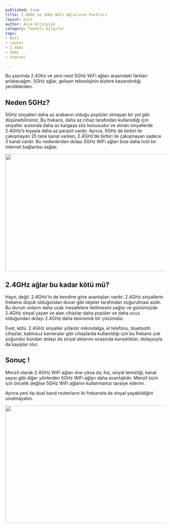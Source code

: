 ```yaml
---
published: true
title: 2.4GHz ve 5GHz WiFi Ağlarının Farkları
layout: post
author: Asım Altınışık
category: faydalı bilgiler
tags:
- WiFi
- router
- 2.4GHz
- 5GHz
- channel

---
```

Bu yazımda 2.4Ghz ve yeni nesil 5GHz WiFi ağları arasındaki farkları anlatacağım. 5GHz ağlar, gelişen teknolojinin bizlere kazandırdığı yeniliklerden.

## Neden 5GHz?

5GHz sinyalleri daha az arabanın olduğu poplüler olmayan bir yol gibi düşünebilirsiniz. Bu frekans, daha az cihaz tarafından kullanıldığı için sinyaller arasında daha az kargaşa söz konusudur ve alınan sinyallerde 2.4GHz’e kıyasla daha az parazit vardır. Ayrıca, 5GHz de birbiri ile çakışmayan 25 tane kanal varken, 2.4GHz’de birbiri ile çakışmayan sadece 3 kanal vardır. Bu nedenlerden dolayı 5GHz WiFi ağları bize daha hızlı bir internet bağlantısı sağlar.

<img title="" src="https://github.com/mustafa-altinisik/mustafa-altinisik.github.io/blob/master/images/Kendi internet hızımın karşılaştırması(100Mbps).png?raw=true" alt="" width="600" height="371" />

## 2.4GHz ağlar bu kadar kötü mü?

Hayır, değil. 2.4GHz’in de kendine göre avantajları vardır. 2.4GHz sinyallerin frekansı düşük olduğundan duvar gibi objeler tarafından soğurulması azdır. Bu durum onların daha uzak mesafelere iletilmesini sağlar ve günümüzde 2.4GHz sinyal yayan ve alan cihazlar daha popüler ve daha ucuz olduğundan dolayı 2.4GHz daha ekonomik bir çözümdür.
  
Evet, kötü. 2.4GHz sinyaller yıllardır mikrodalga, el telefonu, bluetooth cihazlar, kablosuz kameralar gibi cihazlarda kullanıldığı için bu frekans çok yoğundur bundan dolayı da sinyal aktarımı sırasında karışıklıklar, dolayısıyla da kayıplar olur.

## Sonuç !

Menzil olarak 2.4GHz WiFi ağları öne çıksa da; hız, sinyal temizliği, kanal sayısı gibi diğer yönlerden 5GHz WiFi ağları daha avantajlıdır. Menzil sizin için öncelik değilse 5GHz WiFi ağlarını kullanmanızı tavsiye ederim.

Ayrıca yeni tip dual band routerların iki frekansta da sinyal yayabildiğini unutmayalım.

<img title="" src="https://github.com/mustafa-altinisik/mustafa-altinisik.github.io/blob/master/images/2.4GHz ile 5GHz  Karşılaştırması (1).png?raw=true" alt="" width="600" height="371" />


